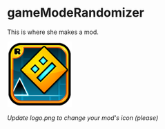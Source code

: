 # gameModeRandomizer
This is where she makes a mod.

<img src="logo.png" width="150" alt="the mod's logo" />

*Update logo.png to change your mod's icon (please)*
